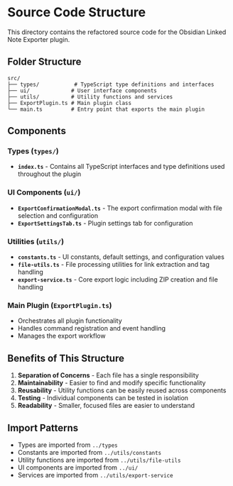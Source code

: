 # Source Code Structure

This directory contains the refactored source code for the Obsidian Linked Note Exporter plugin.

## Folder Structure

```
src/
├── types/           # TypeScript type definitions and interfaces
├── ui/             # User interface components
├── utils/          # Utility functions and services
├── ExportPlugin.ts # Main plugin class
└── main.ts         # Entry point that exports the main plugin
```

## Components

### Types (`types/`)

-   **`index.ts`** - Contains all TypeScript interfaces and type definitions used throughout the plugin

### UI Components (`ui/`)

-   **`ExportConfirmationModal.ts`** - The export confirmation modal with file selection and configuration
-   **`ExportSettingsTab.ts`** - Plugin settings tab for configuration

### Utilities (`utils/`)

-   **`constants.ts`** - UI constants, default settings, and configuration values
-   **`file-utils.ts`** - File processing utilities for link extraction and tag handling
-   **`export-service.ts`** - Core export logic including ZIP creation and file handling

### Main Plugin (`ExportPlugin.ts`)

-   Orchestrates all plugin functionality
-   Handles command registration and event handling
-   Manages the export workflow

## Benefits of This Structure

1. **Separation of Concerns** - Each file has a single responsibility
2. **Maintainability** - Easier to find and modify specific functionality
3. **Reusability** - Utility functions can be easily reused across components
4. **Testing** - Individual components can be tested in isolation
5. **Readability** - Smaller, focused files are easier to understand

## Import Patterns

-   Types are imported from `../types`
-   Constants are imported from `../utils/constants`
-   Utility functions are imported from `../utils/file-utils`
-   UI components are imported from `../ui/`
-   Services are imported from `../utils/export-service`
